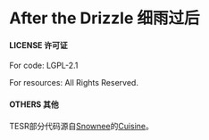 # After the Drizzle 细雨过后
#### LICENSE 许可证

For code: LGPL-2.1

For resources: All Rights Reserved.



#### OTHERS 其他

TESR部分代码源自[Snownee](https://github.com/Snownee)的[Cuisine](https://github.com/Snownee/Cuisine)。